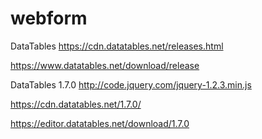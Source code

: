 # webform
DataTables
https://cdn.datatables.net/releases.html

https://www.datatables.net/download/release

DataTables 1.7.0
http://code.jquery.com/jquery-1.2.3.min.js

https://cdn.datatables.net/1.7.0/

https://editor.datatables.net/download/1.7.0

